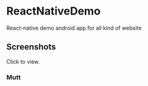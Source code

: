 # ReactNativeDemo
React-native demo android app for all kind of website

Screenshots
-----------

Click to view.

### Mutt

